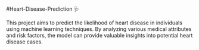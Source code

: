 #Heart-Disease-Prediction 🩺

This project aims to predict the likelihood of heart disease in individuals using machine learning techniques. By analyzing various medical attributes and risk factors, the model can provide valuable insights into potential heart disease cases.
